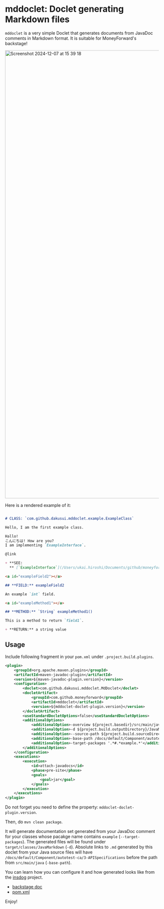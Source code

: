 # mddoclet: Doclet generating Markdown files

`mddoclet` is a very simple Doclet that generates documents from JavaDoc comments in Markdown format.
It is suitable for MoneyForward's backstage!

<img width="1462" alt="Screenshot 2024-12-07 at 15 39 18" src="https://github.com/user-attachments/assets/e7090c11-5de5-410b-816e-08e6f73d083f">

Here is a rendered example of it:

```markdown

# CLASS: `com.github.dakusui.mddoclet.example.ExampleClass`

Hello, I am the first example class.

Hallo!
こんにちは! How are you?
I am implementing `ExampleInterface`.

@link

+ **SEE:
  ** [`ExampleInterface`](/Users/ukai.hiroshi/Documents/github/moneyforward/mddoclet/target/classes/JavaMarkdown//com.github.dakusui.mddoclet.example/ExampleInterface)

<a id="exampleField2"></a>

## **FIELD:** exampleField2

An example `int` field.

<a id="exampleMethod1"></a>

## **METHOD:** `String` exampleMethod1()

This is a method to return `field1`.

+ **RETURN:** a string value

```

## Usage

Include following fragment in your `pom.xml` under `.project.build.plugins`.

```xml
<plugin>
    <groupId>org.apache.maven.plugins</groupId>
    <artifactId>maven-javadoc-plugin</artifactId>
    <version>${maven-javadoc-plugin.version}</version>
    <configuration>
        <doclet>com.github.dakusui.mddoclet.MdDoclet</doclet>
        <docletArtifact>
            <groupId>com.github.moneyforward</groupId>
            <artifactId>mddoclet</artifactId>
            <version>${mddoclet-doclet-plugin.version}</version>
        </docletArtifact>
        <useStandardDocletOptions>false</useStandardDocletOptions>
        <additionalOptions>
            <additionalOption>-overview ${project.basedir}/src/main/javadoc/overview.md</additionalOption>
            <additionalOption>-d ${project.build.outputDirectory}/JavaMarkdown</additionalOption>
            <additionalOption>--source-path ${project.build.sourceDirectory}</additionalOption>
            <additionalOption>-base-path /docs/default/Component/autotest-ca/3-APISpecification</additionalOption>
            <additionalOption>-target-packages '.*#.*example.*'</additionalOption>
        </additionalOptions>
    </configuration>
    <executions>
        <execution>
            <id>attach-javadocs</id>
            <phase>pre-site</phase>
            <goals>
                <goal>jar</goal>
            </goals>
        </execution>
    </executions>
</plugin>
```

Do not forget you need to define the property: `mddoclet-doclet-plugin.version`.

Then, do `mvn clean package`.

It will generate documentation set generated from your JavaDoc comment for your classes whose pacakge name contains `example` (`--target-packages`).
The generated files will be found under `target/classes/JavaMarkdown` (`-d`).
Absolute links to `.md`  generated by this doclet from your Java source files will have `/docs/default/Component/autotest-ca/3-APISpecifications` before the path from `src/main/java` (`-base-path`). 

You can learn how you can configure it and how generated looks like from the [insdog](https://backstage.test.musubu.co.in/catalog/default/component/insdog) project.

* [backstage doc](https://backstage.test.musubu.co.in/catalog/default/component/insdog/docs/3-APISpecification/)
* [pom.xml](https://github.com/moneyforward/insdog/blob/develop/pom.xml)

Enjoy!
